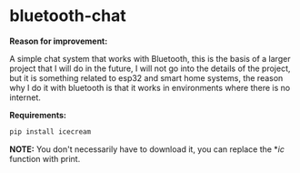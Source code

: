 # bluetooth-chat

**Reason for improvement:**

A simple chat system that works with Bluetooth, this is the basis of a larger project that I will do in the future, I will not go into the details of the project, but it is something related to esp32 and smart home systems, the reason why I do it with bluetooth is that it works in environments where there is no internet.

**Requirements:**
```bash
pip install icecream
```

**NOTE:** You don't necessarily have to download it, you can replace the **ic* function with print.
